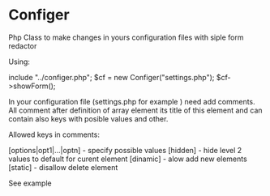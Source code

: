 # Configer
Php Class to make changes in yours configuration files with siple form redactor

Using: 

include "../configer.php";
$cf = new Configer("settings.php");
$cf->showForm();


In your configuration file (settings.php for example ) need add comments.
All comment after definition of array element its title of this element and can contain also keys with posible values and other.

Allowed keys in comments: 

[options|opt1|...|optn] - specify possible values 
[hidden]   -  hide level 2 values to default for curent element
[dinamic]  -  alow add new elements
[static]  -   disallow delete element

See example


